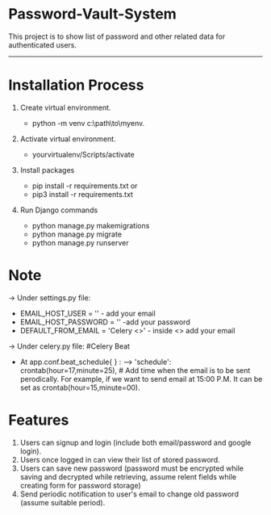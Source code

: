 # Password-Vault-System
This project is to show list of password and other related data for authenticated users.

----------------------------------------------------------------------------------------
# Installation Process
 1. Create virtual environment.
    - python -m venv c:\path\to\myenv.
    
2. Activate virtual environment.
   - yourvirtualenv/Scripts/activate
  
3. Install packages
   - pip install -r requirements.txt or
   - pip3 install -r requirements.txt
  
4. Run Django commands
   - python manage.py makemigrations
   - python manage.py migrate
   - python manage.py runserver

# Note
-> Under settings.py file:
  - EMAIL_HOST_USER = '' - add your email
  - EMAIL_HOST_PASSWORD = '' -add your password
  - DEFAULT_FROM_EMAIL = 'Celery <>' - inside <> add your email
  
-> Under celery.py file:
   #Celery Beat
   - At app.conf.beat_schedule{ } :
      --> 'schedule': crontab(hour=17,minute=25), # Add time when the email is to be sent perodically. For example, if we want to send email at 15:00 P.M. It can be              set as crontab(hour=15,minute=00).

# Features
1. Users can signup and login (include both email/password and google login).
3. Users once logged in can view their list of stored password.
4. Users can save new password (password must be encrypted while saving and decrypted while retrieving, assume relent fields while creating form for password storage)
5. Send periodic notification to user's email to change old password (assume suitable period).
